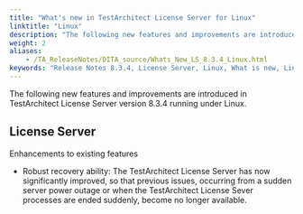 ```yaml
--- 
title: "What's new in TestArchitect License Server for Linux"
linktitle: "Linux"
description: "The following new features and improvements are introduced in TestArchitect License Server version 8.3.4 running under Linux."
weight: 2
aliases: 
    - /TA_ReleaseNotes/DITA_source/Whats_New_LS_8.3.4_Linux.html
keywords: "Release Notes 8.3.4, License Server, Linux, What is new, Linux, License Server 8.3.4, License Server 8.3.4, what is new, Linux"
---
```


The following new features and improvements are introduced in TestArchitect License Server version 8.3.4 running under Linux.

## License Server

Enhancements to existing features

-   Robust recovery ability: The TestArchitect License Server has now significantly improved, so that previous issues, occurring from a sudden server power outage or when the TestArchitect License Sever processes are ended suddenly, become no longer available.

